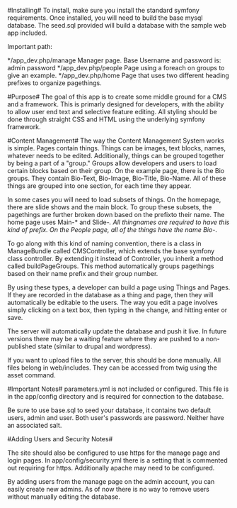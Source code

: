 #Installing#
To install, make sure you install the standard symfony requirements. Once installed, you will need to
build the base mysql database.
The seed.sql provided will build a database with the sample web app included.

Important path:

*/app_dev.php/manage 		Manager page. Base Username and password is: admin password
*/app_dev.php/people		Page using a foreach on groups to give an example.
*/app_dev.php/home		Page that uses two different heading prefixes to organize pagethings.

#Purpose#
The goal of this app is to create some middle ground for a CMS and a framework. This is primarly designed for developers, with the ability to allow user end text and selective feature editing. All styling should be done through straight CSS and HTML using the underlying symfony framework.

#Content Management#
The way the Content Management System works is simple. Pages contain things. Things can be images, text blocks, names, whatever needs to be edited. Additionally, things can be grouped together by being a part of a "group."
Groups allow developers and users to load certain blocks based on their group. On the example page, there is the Bio groups. They contain Bio-Text, Bio-Image, Bio-Title, Bio-Name. All of these things are grouped into one section, for each time they appear.

In some cases you will need to load subsets of things. On the homepage, there are slide shows and the main block. To group these subsets, the pagethings are further broken down based on the prefixto their name. The home page uses Main-* and Slide-*. All thingnames are required to have this kind of prefix. On the People page, all of the things have the name Bio-*. 

To go along with this kind of naming convention, there is a class in ManageBundle called CMSController, which extends the base symfony class controller. By extending it instead of Controller, you inherit a method called buildPageGroups. This method automatically groups pagethings based on their name prefix and their group number.

By using these types, a developer can build a page using Things and Pages. If they are recorded in the database as a thing and page, then they will automatically be editable to the users. The way you edit a page involves simply clicking on a text box, then typing in the change, and hitting enter or save.

The server will automatically update the database and push it live. In future versions there may be a waiting feature where they are pushed to a non-published state (similar to drupal and wordpress).

If you want to upload files to the server, this should be done manually. All files belong in web/includes. They can be accessed from twig using the asset command.

#Important Notes#
parameters.yml is not included or configured. This file is in the app/config directory and is required for connection to the database.

Be sure to use base.sql to seed your database, it contains two default users, admin and user. Both user's passwords are password. Neither have an associated salt.

#Adding Users and Security Notes#

The site should also be configured to use https for the manage page and login pages. In app/config/security.yml there is a setting that is commented out requiring for https. Additionally apache may need to be configured.

By adding users from the manage page on the admin account, you can easily create new admins. As of now there is no way to remove users without manually editing the database.

